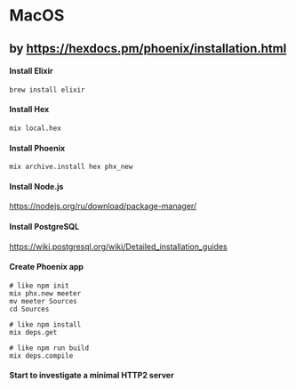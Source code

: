 # MacOS

## by https://hexdocs.pm/phoenix/installation.html

#### Install Elixir

```shell
brew install elixir
```

#### Install Hex

```shell
mix local.hex
```

#### Install Phoenix

```shell
mix archive.install hex phx_new
```

#### Install Node.js

https://nodejs.org/ru/download/package-manager/

#### Install PostgreSQL

https://wiki.postgresql.org/wiki/Detailed_installation_guides

#### Create Phoenix app

```shell
# like npm init
mix phx.new meeter
mv meeter Sources
cd Sources

# like npm install
mix deps.get

# like npm run build
mix deps.compile
```

#### Start to investigate a minimal HTTP2 server
